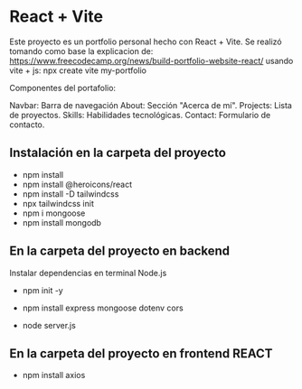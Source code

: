 # React + Vite

Este proyecto es un portfolio personal hecho con React + Vite.
Se realizó tomando como base la explicacion de: https://www.freecodecamp.org/news/build-portfolio-website-react/
usando vite + js: npx create vite my-portfolio

Componentes del portafolio:

Navbar: Barra de navegación
About: Sección "Acerca de mí".
Projects: Lista de proyectos.
Skills: Habilidades tecnológicas.
Contact: Formulario de contacto.

## Instalación en la carpeta del proyecto

- npm install
- npm install @heroicons/react
- npm install -D tailwindcss
- npx tailwindcss init
- npm i mongoose
- npm install mongodb

## En la carpeta del proyecto en backend
Instalar dependencias en terminal Node.js
- npm init -y
- npm install express mongoose dotenv cors

- node server.js

## En la carpeta del proyecto en frontend REACT

- npm install axios